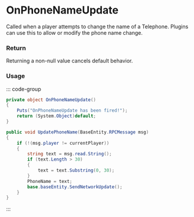 # OnPhoneNameUpdate
<Badge type="info" text="Electronic"/><Badge type="danger" text="Carbon Compatible"/><Badge type="warning" text="Oxide Compatible"/>
Called when a player attempts to change the name of a Telephone. Plugins can use this to allow or modify the phone name change.

### Return
Returning a non-null value cancels default behavior.

### Usage
::: code-group
```csharp [Example]
private object OnPhoneNameUpdate()
{
	Puts("OnPhoneNameUpdate has been fired!");
	return (System.Object)default;
}
```
```csharp [Source — Assembly-CSharp @ PhoneController]
public void UpdatePhoneName(BaseEntity.RPCMessage msg)
{
	if (!(msg.player != currentPlayer))
	{
		string text = msg.read.String();
		if (text.Length > 30)
		{
			text = text.Substring(0, 30);
		}
		PhoneName = text;
		base.baseEntity.SendNetworkUpdate();
	}
}

```
:::
